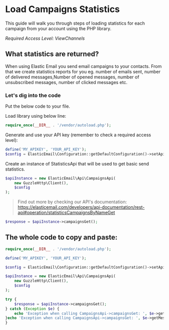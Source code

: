 # Load Campaigns Statistics

This guide will walk you through steps of loading statistics for each campaign from your account using the PHP library.

*Required Access Level: ViewChannels*

## What statistics are returned?
When using Elastic Email you send email campaigns to your contacts. From that we create statistics reports for you eg. number of emails sent, number of delivered messages,Number of opened messages, number of unsubscribed messages, number of clicked messages etc.

### Let's dig into the code

Put the below code to your file.

Load library using below line:

```php
require_once(__DIR__ . '/vendor/autoload.php');
```

Generate and use your API key (remember to check a required access level): 

```php
define('MY_APIKEY', 'YOUR_API_KEY');
$config = ElasticEmail\Configuration::getDefaultConfiguration()->setApiKey('X-ElasticEmail-ApiKey', MY_APIKEY);
```

Create an instance of StatisticsApi that will be used to get basic send statistics.

```php
$apiInstance = new ElasticEmail\Api\CampaignsApi(
    new GuzzleHttp\Client(),
    $config
);
```

> Find out more by checking our API's documentation: https://elasticemail.com/developers/api-documentation/rest-api#operation/statisticsCampaignsByNameGet

```php
$response = $apiInstance->campaignsGet();
```

## The whole code to copy and paste:

```php
require_once(__DIR__ . '/vendor/autoload.php');

define('MY_APIKEY', 'YOUR_API_KEY');

$config = ElasticEmail\Configuration::getDefaultConfiguration()->setApiKey('X-ElasticEmail-ApiKey', MY_APIKEY);

$apiInstance = new ElasticEmail\Api\CampaignsApi(
    new GuzzleHttp\Client(),
    $config
);

try {
    $response = $apiInstance->campaignsGet();
} catch (Exception $e) {
    echo 'Exception when calling CampaignsApi->campaignsGet: ', $e->getMessage(), PHP_EOL;
}echo 'Exception when calling CampaignsApi->campaignsGet: ', $e->getMessage(), PHP_EOL;
}
```
